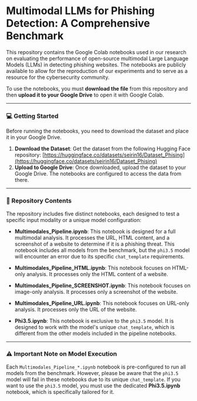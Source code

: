 # Multimodal LLMs for Phishing Detection: A Comprehensive Benchmark

This repository contains the Google Colab notebooks used in our research on evaluating the performance of open-source multimodal Large Language Models (LLMs) in detecting phishing websites. The notebooks are publicly available to allow for the reproduction of our experiments and to serve as a resource for the cybersecurity community.

To use the notebooks, you must **download the file** from this repository and then **upload it to your Google Drive** to open it with Google Colab.

---

### 💻 Getting Started

Before running the notebooks, you need to download the dataset and place it in your Google Drive.

1.  **Download the Dataset**: Get the dataset from the following Hugging Face repository: [https://huggingface.co/datasets/seirin16/Dataset_Phising](https://huggingface.co/datasets/seirin16/Dataset_Phising)
2.  **Upload to Google Drive**: Once downloaded, upload the dataset to your Google Drive. The notebooks are configured to access the data from there.

---

### 📂 Repository Contents

The repository includes five distinct notebooks, each designed to test a specific input modality or a unique model configuration:

* **Multimodales_Pipeline.ipynb**: This notebook is designed for a full multimodal analysis. It processes the URL, HTML content, and a screenshot of a website to determine if it is a phishing threat. This notebook includes all models from the benchmark, but the `phi3.5` model will encounter an error due to its specific `chat_template` requirements.

* **Multimodales_Pipeline_HTML.ipynb**: This notebook focuses on HTML-only analysis. It processes only the HTML content of a website.

* **Multimodales_Pipeline_SCREENSHOT.ipynb**: This notebook focuses on image-only analysis. It processes only a screenshot of the website.

* **Multimodales_Pipeline_URL.ipynb**: This notebook focuses on URL-only analysis. It processes only the URL of the website.

* **Phi3.5.ipynb**: This notebook is exclusive to the `phi3.5` model. It is designed to work with the model's unique `chat_template`, which is different from the other models included in the pipeline notebooks.

---

### ⚠️ Important Note on Model Execution

Each `Multimodales_Pipeline_*.ipynb` notebook is pre-configured to run all models from the benchmark. However, please be aware that the `phi3.5` model will fail in these notebooks due to its unique `chat_template`. If you want to use the `phi3.5` model, you must use the dedicated **Phi3.5.ipynb** notebook, which is specifically tailored for it.
